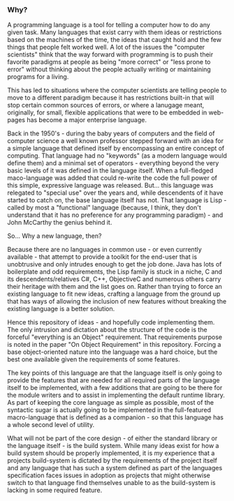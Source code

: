 ### Why?

A programming language is a tool for telling a computer how to do any given task. Many languages that exist carry with them ideas or restrictions based on the machines of the time, the ideas that caught hold and the few things that people felt worked well. A lot of the issues the "computer scientists" think that the way forward with programming is to push their favorite paradigms at people as being "more correct" or "less prone to error" without thinking about the people actually writing or maintaining programs for a living.

This has led to situations where the computer scientists are telling people to move to a different paradigm because it has restrictions built-in that will stop certain common sources of errors, or where a lanugage meant, originally, for small, flexible applications that were to be embedded in web-pages has become a major enterprise language.

Back in the 1950's - during the baby years of computers and the field of computer science a well known professor stepped forward with an idea for a simple language that defined itself by encompassing an entire concept of computing. That language had no "keywords" (as a modern language would define them) and a minimal set of operators - everything beyond the very basic levels of it was defined in the language itself. When a full-fledged maco-language was added that could re-write the code the full power of this simple, expressive language was released. But... this language was relegated to "special use" over the years and, while descendents of it have started to catch on, the base language itself has not. That language is Lisp - called by most a "functional" language (because, I think, they don't understand that it has no preference for any programming paradigm) - and John McCarthy the genius behind it.

So... Why a new language, then?

Because there are no languages in common use - or even currently available - that attempt to provide a toolkit for the end-user that is unobtrusive and only intrudes enough to get the job done. Java has lots of boilerplate and odd requirements, the Lisp family is stuck in a niche, C and its descendents/relatives C#, C++, ObjectiveC and numerous others carry their heritage with them and the list goes on. Rather than trying to force an existing language to fit new ideas, crafting a language from the ground up that has ways of allowing the inclusion of new features without breaking the existing language is a better solution.

Hence this repository of ideas - and hopefully code implementing them. The only intrusion and dictation about the structure of the code is the forceful "everything is an Object" requirement. That requirements purpose is noted in the paper "On Object Requirement" in this repository. Forcing a base object-oriented nature into the language was a hard choice, but the best one available given the requirements of some features.

The key points of this language are that the language itself is only going to provide the features that are needed for all required parts of the language itself to be implemented, with a few additions that are going to be there for the module writers and to assist in implementing the default runtime library. As part of keeping the core language as simple as possible, most of the syntactic sugar is actually going to be implemented in the full-featured macro-language that is defined as a companion - so that this language has a whole second level of utility.

What will not be part of the core design - of either the standard library or the language itself - is the build system. While many ideas exist for how a build system should be properly implemented, it is my experience that a projects build-system is dictated by the requirements of the project itself and any language that has such a system defined as part of the languages specification faces issues in adoption as projects that might otherwise switch to that language find themselves unable to as the build-system is lacking in some required feature.
